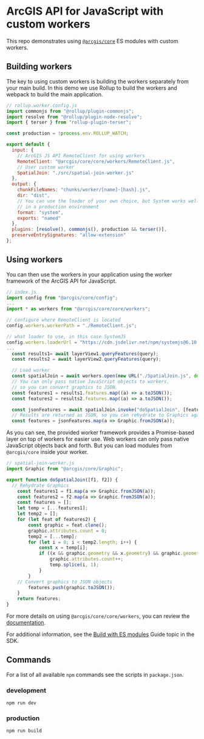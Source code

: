 # ArcGIS API for JavaScript with custom workers

This repo demonstrates using [`@arcgis/core`](https://www.npmjs.com/package/@arcgis/core) ES modules with custom workers.

## Building workers

The key to using custom workers is building the workers separately from your main build. In this demo we use Rollup to build the workers and webpack to build the main application.

```js
// rollup.worker.config.js
import commonjs from "@rollup/plugin-commonjs";
import resolve from "@rollup/plugin-node-resolve";
import { terser } from "rollup-plugin-terser";

const production = !process.env.ROLLUP_WATCH;

export default {
  input: {
    // ArcGIS JS API RemoteClient for using workers
    RemoteClient: "@arcgis/core/core/workers/RemoteClient.js",
    // User custom worker
    SpatialJoin: "./src/spatial-join-worker.js"
  },
  output: {
    chunkFileNames: "chunks/worker/[name]-[hash].js",
    dir: "dist",
    // You can use the loader of your own choice, but System works well
    // in a production environment
    format: "system",
    exports: "named"
  },
  plugins: [resolve(), commonjs(), production && terser()],
  preserveEntrySignatures: "allow-extension"
};
```

## Using workers

You can then use the workers in your application using the worker framework of the ArcGIS API for JavaScript.

```js
// index.js
import config from "@arcgis/core/config";
...
import * as workers from "@arcgis/core/core/workers";

// configure where RemoteClient is located
config.workers.workerPath = "./RemoteClient.js";

// what loader to use, in this case SystemJS
config.workers.loaderUrl = "https://cdn.jsdelivr.net/npm/systemjs@6.10.0/dist/s.min.js";
...
  const results1= await layerView1.queryFeatures(query);
  const results2 = await layerView2.queryFeatures(query);

  // Load worker
  const spatialJoin = await workers.open(new URL("./SpatialJoin.js", document.baseURI).href);
  // You can only pass native JavaScript objects to workers,
  // so you can convert graphics to JSON.
  const features1 = results1.features.map((a) => a.toJSON());
  const features2 = results2.features.map((a) => a.toJSON());

  const jsonFeatures = await spatialJoin.invoke("doSpatialJoin", [features1, features2]);
  // Results are returned as JSON, so you can rehydrate to Graphics again
  const features = jsonFeatures.map(a => Graphic.fromJSON(a));
```

As you can see, the provided worker framework provides a Promise-based layer on top of workers for easier use. Web workers can only pass native JavaScript objects back and forth. But you can load modules from `@arcgis/core` inside your worker.

```js
// spatial-join-worker.js
import Graphic from "@arcgis/core/Graphic";

export function doSpatialJoin([f1, f2]) {
  // Rehydrate Graphics
	const features1 = f1.map(a => Graphic.fromJSON(a));
	const features2 = f2.map(a => Graphic.fromJSON(a));
	const features = [];
	let temp = [...features1];
	let temp2 = [];
	for (let feat of features2) {
		const graphic = feat.clone();
		graphic.attributes.count = 0;
		temp2 = [...temp];
		for (let i = 0; i < temp2.length; i++) {
			const x = temp[i];
			if ((x && graphic.geometry && x.geometry) && graphic.geometry.contains(x.geometry)) {
				graphic.attributes.count++;
				temp.splice(i, 1);
			}
		}
    // Convert graphics to JSON objects
		features.push(graphic.toJSON());
	}
    return features;
}

```

For more details on using `@arcgis/core/core/workers`, you can review the [documentation](https://developers.arcgis.com/javascript/latest/api-reference/esri-core-workers.html).

For additional information, see the [Build with ES modules](https://developers.arcgis.com/javascript/latest/es-modules/) Guide topic in the SDK.

## Commands

For a list of all available `npm` commands see the scripts in `package.json`. 

### development

```
npm run dev
```

### production

```
npm run build
```
